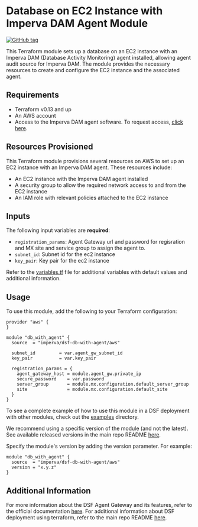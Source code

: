 # Database on EC2 Instance with Imperva DAM Agent Module

[![GitHub tag](https://img.shields.io/github/v/tag/imperva/dsfkit.svg)](https://github.com/imperva/dsfkit/tags)

This Terraform module sets up a database on an EC2 instance with an Imperva DAM (Database Activity Monitoring) agent installed, allowing agent audit source for Imperva DAM. The module provides the necessary resources to create and configure the EC2 instance and the associated agent.

## Requirements

* Terraform v0.13 and up
* An AWS account
* Access to the Imperva DAM agent software. To request access, [click here](https://docs.google.com/forms/d/e/1FAIpQLSdnVaw48FlElP9Po_36LLsZELsanzpVnt8J08nymBqHuX_ddA/viewform).


## Resources Provisioned

This Terraform module provisions several resources on AWS to set up an EC2 instance with an Imperva DAM agent. These resources include:

* An EC2 instance with the Imperva DAM agent installed
* A security group to allow the required network access to and from the EC2 instance
* An IAM role with relevant policies attached to the EC2 instance

## Inputs

The following input variables are **required**:

* `registration_params`: Agent Gateway url and password for regisration and MX site and service group to assign the agent to.
* `subnet_id`: Subnet id for the ec2 instance
* `key_pair`: Key pair for the ec2 instance

Refer to the [variables.tf](variables.tf) file for additional variables with default values and additional information.

## Usage

To use this module, add the following to your Terraform configuration:

```hcl
provider "aws" {
}

module "db_with_agent" {
  source  = "imperva/dsf-db-with-agent/aws"

  subnet_id         = var.agent_gw_subnet_id
  key_pair          = var.key_pair

  registration_params = {
    agent_gateway_host = module.agent_gw.private_ip
    secure_password    = var.password
    server_group       = module.mx.configuration.default_server_group
    site               = module.mx.configuration.default_site
  }
}
```

To see a complete example of how to use this module in a DSF deployment with other modules, check out the [examples](../../../examples/) directory.

We recommend using a specific version of the module (and not the latest).
See available released versions in the main repo README [here](https://github.com/imperva/dsfkit#version-history).

Specify the module's version by adding the version parameter. For example:

```
module "db_with_agent" {
  source  = "imperva/dsf-db-with-agent/aws"
  version = "x.y.z"
}
```

## Additional Information

For more information about the DSF Agent Gateway and its features, refer to the official documentation [here](https://docs.imperva.com/bundle/v14.11-database-activity-monitoring-user-guide/page/378.htm). 
For additional information about DSF deployment using terraform, refer to the main repo README [here](https://github.com/imperva/dsfkit/tree/1.7.21).